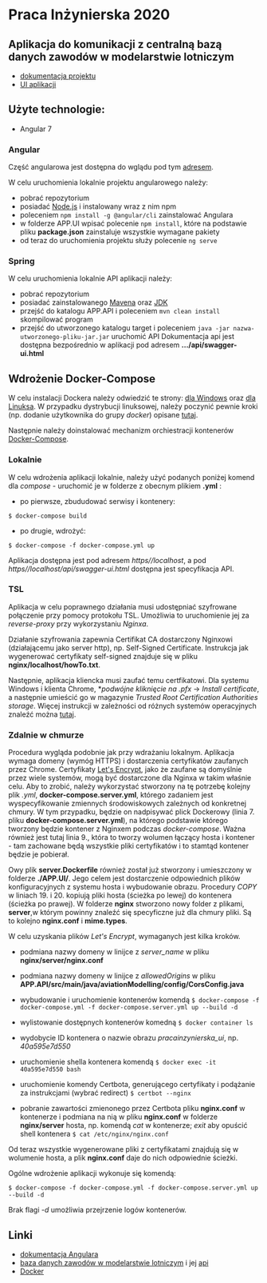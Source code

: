 # Praca Inżynierska 2020

## Aplikacja do komunikacji z centralną bazą danych zawodów w modelarstwie lotniczym
- [dokumentacja projektu](https://inzynierka2020.github.io/PracaInzynierska/)
- [UI aplikacji](https://inzynierka2020.github.io/PracaInzynierskaUI/App/)
## Użyte technologie:
- Angular 7

### Angular
Część angularowa jest dostępna do wglądu pod tym [adresem](https://inzynierka2020.github.io/PracaInzynierskaUI/App/).

W celu uruchomienia lokalnie projektu angularowego należy:
- pobrać repozytorium
- posiadać [Node.js](https://nodejs.org/en/) i instalowany wraz z nim npm 
- poleceniem `npm install -g @angular/cli` zainstalować Angulara
- w folderze APP.UI wpisać polecenie `npm install`, które na podstawie pliku **package.json** zainstaluje wszystkie wymagane pakiety
- od teraz do uruchomienia projektu służy polecenie `ng serve`

### Spring
W celu uruchomienia lokalnie API aplikacji należy:
- pobrać repozytorium
- posiadać zainstalowanego [Mavena](https://maven.apache.org/download.cgi) oraz [JDK](https://www.oracle.com/java/technologies/javase-jdk8-downloads.html)
- przejść do katalogu APP.API i poleceniem `mvn clean install` skompilować program
- przejść do utworzonego katalogu target i poleceniem `java -jar nazwa-utworzonego-pliku-jar.jar` uruchomić API
Dokumentacja api jest dostępna bezpośrednio w aplikacji pod adresem **.../api/swagger-ui.html**

## Wdrożenie Docker-Compose 

W celu instalacji Dockera należy odwiedzić te strony: [dla Windows](https://docs.docker.com/docker-for-windows/install/) oraz [dla Linuksa](https://docs.docker.com/engine/install/ubuntu/). W przypadku dystrybucji linuksowej, należy poczynić pewnie kroki (np. dodanie użytkownika do grupy *docker*) opisane [tutaj](https://docs.docker.com/engine/install/linux-postinstall/).

Następnie należy doinstalować mechanizm orchiestracji kontenerów [Docker-Compose](https://docs.docker.com/compose/install/).

### Lokalnie
W celu wdrożenia aplikacji lokalnie, należy użyć podanych poniżej komend dla *compose* - uruchomić je w folderze z obecnym plikiem **.yml** :

- po pierwsze, zbududować serwisy i kontenery:

`$ docker-compose build`

- po drugie, wdrożyć:

`$ docker-compose -f docker-compose.yml up`

Aplikacja dostępna jest pod adresem *https//localhost*, a pod *https//localhost/api/swagger-ui.html* dostępna jest specyfikacja API.

### TSL

Aplikacja w celu poprawnego działania musi udostępniać szyfrowane połączenie przy pomocy protokołu TSL. Umożliwia to uruchomienie jej za *reverse-proxy* przy wykorzystaniu *Nginxa*. 

Działanie szyfrowania zapewnia Certifikat CA dostarczony Nginxowi (działającemu jako server http), np. Self-Signed Certificate. Instrukcja jak wygenerować certyfikaty self-signed  znajduje się w pliku **nginx/localhost/howTo.txt**. 

Następnie, aplikacja kliencka musi zaufać temu certfikatowi. Dla systemu Windows i klienta Chrome, **podwójne kliknięcie na .pfx* -> *Install certificate*, a następnie umieścić go w magazynie *Trusted Root Certification Authorities storage*. Więcej instrukcji w zależności od różnych systemów operacyjnych znaleźć można [tutaj](http://wiki.cacert.org/FAQ/ImportRootCert).

### Zdalnie w chmurze

Procedura wygląda podobnie jak przy wdrażaniu lokalnym. Aplikacja wymaga domeny (wymóg HTTPS) i dostarczenia certyfikatów zaufanych przez Chrome. Certyfikaty [Let's Encrypt](https://letsencrypt.org/), jako że zaufane są domyślnie przez wiele systemów, mogą być dostarczone dla Nginxa w takim właśnie celu. Aby to zrobić, należy wykorzystać stworzony na tę potrzebę kolejny plik *.yml*, **docker-compose.server.yml**, którego zadaniem jest wyspecyfikowanie zmiennych środowiskowych zależnych od konkretnej chmury. W tym przypadku, będzie on nadpisywać plick Dockerowy (linia 7. pliku **docker-compose.server.yml**), na którego podstawie którego tworzony będzie kontener z Nginxem podczas *docker-compose*. Ważna również jest tutaj linia 9., która to tworzy wolumen łączący hosta i kontener - tam zachowane będą wszystkie pliki certyfikatów i to stamtąd kontener będzie je pobierał. 

Owy plik **server.Dockerfile** również został już stworzony i umieszczony w folderze **./APP.UI/**.  Jego celem jest dostarczenie odpowiednich plików konfiguracyjnych z systemu hosta i wybudowanie obrazu. Procedury *COPY* w liniach 19. i 20. kopiują pliki hosta (ścieżka po lewej) do kontenera (ścieżka po prawej). W folderze **nginx** stworzono nowy folder z plikami, **server**,w którym powinny znaleźć się specyficzne już dla chmury pliki. Są to kolejno **nginx.conf** i **mime.types**.  

W celu uzyskania plików *Let's Encrypt*, wymaganych jest kilka kroków. 

- podmiana nazwy domeny w linijce z *server_name* w pliku **nginx/server/nginx.conf**
- podmiana nazwy domeny w linijce z *allowedOrigins* w pliku **APP.API/src/main/java/aviationModelling/config/CorsConfig.java** 
- wybudowanie i uruchomienie kontenerów komendą
`$ docker-compose -f docker-compose.yml -f docker-compose.server.yml up --build -d`

- wylistowanie dostępnych kontenerów komedną
`$ docker container ls`

- wydobycie ID kontenera o nazwie obrazu *pracainzynierska_ui*, np. *40a595e7d550*
- uruchomienie shella kontenera komendą
`$ docker exec -it 40a595e7d550 bash`

- uruchomienie komendy Certbota, generującego certyfikaty i podążanie za instrukcjami (wybrać redirect)
`$ certbot --nginx`

- pobranie zawartości zmienonego przez Certbota pliku **nginx.conf** w kontenerze i podmiana na nią w pliku **nginx.conf** w folderze **nginx/server** hosta, np. komendą *cat* w kontenerze; *exit* aby opuścić shell kontenera
`$ cat /etc/nginx/nginx.conf`


Od teraz wszystkie wygenerowane pliki z certyfikatami znajdują się w wolumenie hosta, a plik **nginx.conf** daje do nich odpowiednie ścieżki.

Ogólne wdrożenie aplikacji wykonuje się komendą:

`$ docker-compose -f docker-compose.yml -f docker-compose.server.yml up --build -d`

Brak flagi *-d* umożliwia przejrzenie logów kontenerów.

## Linki
- [dokumentacja Angulara](https://angular.io/docs)
- [baza danych zawodów w modelarstwie lotniczym](https://www.f3xvault.com/) i jej [api](https://www.f3xvault.com/?action=api_docs)
- [Docker](https://docs.docker.com/get-started/overview/)
